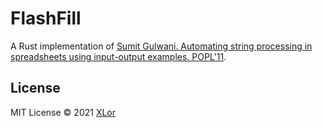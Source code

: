 # FlashFill

A Rust implementation of [Sumit Gulwani. Automating string processing in spreadsheets using input-output examples. POPL'11](https://www.microsoft.com/en-us/research/publication/automating-string-processing-spreadsheets-using-input-output-examples/).

## License

MIT License © 2021 [XLor](https://github.com/yjl9903)
